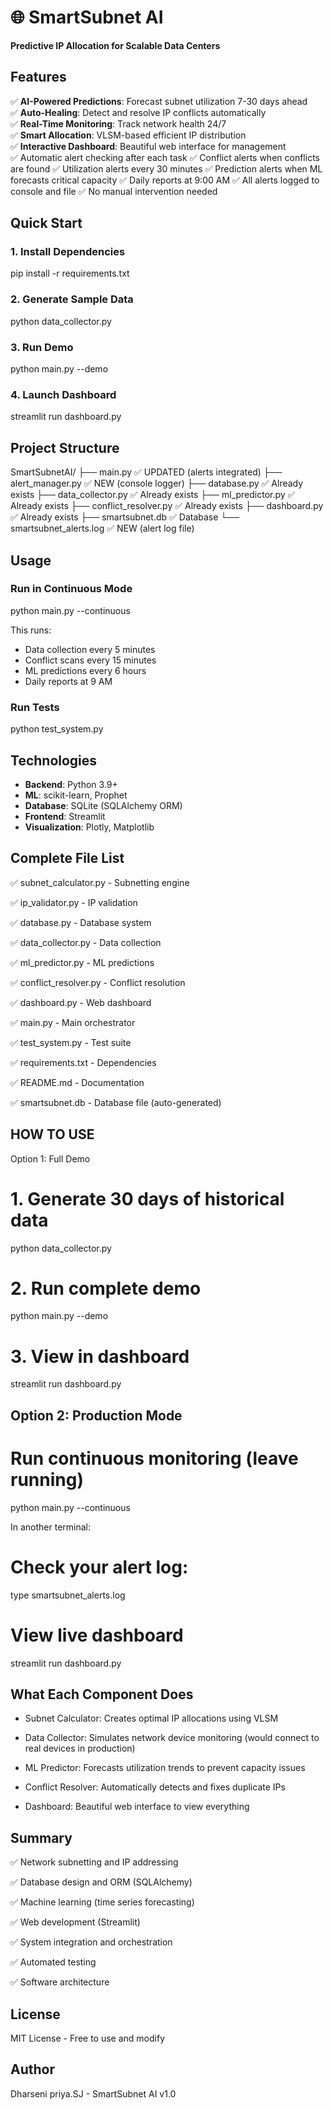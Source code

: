 # 🌐 SmartSubnet AI

**Predictive IP Allocation for Scalable Data Centers**

## Features

✅ **AI-Powered Predictions**: Forecast subnet utilization 7-30 days ahead  
✅ **Auto-Healing**: Detect and resolve IP conflicts automatically  
✅ **Real-Time Monitoring**: Track network health 24/7  
✅ **Smart Allocation**: VLSM-based efficient IP distribution  
✅ **Interactive Dashboard**: Beautiful web interface for management  
✅ Automatic alert checking after each task
✅ Conflict alerts when conflicts are found
✅ Utilization alerts every 30 minutes
✅ Prediction alerts when ML forecasts critical capacity
✅ Daily reports at 9:00 AM
✅ All alerts logged to console and file
✅ No manual intervention needed



## Quick Start

### 1. Install Dependencies

pip install -r requirements.txt

### 2. Generate Sample Data

python data_collector.py

### 3. Run Demo

python main.py --demo

### 4. Launch Dashboard

streamlit run dashboard.py

## Project Structure

SmartSubnetAI/
├── main.py                  ✅ UPDATED (alerts integrated)
├── alert_manager.py         ✅ NEW (console logger)
├── database.py              ✅ Already exists
├── data_collector.py        ✅ Already exists
├── ml_predictor.py          ✅ Already exists
├── conflict_resolver.py     ✅ Already exists
├── dashboard.py             ✅ Already exists
├── smartsubnet.db           ✅ Database
└── smartsubnet_alerts.log   ✅ NEW (alert log file)



## Usage

### Run in Continuous Mode

python main.py --continuous


This runs:
- Data collection every 5 minutes
- Conflict scans every 15 minutes
- ML predictions every 6 hours
- Daily reports at 9 AM

### Run Tests

python test_system.py


## Technologies

- **Backend**: Python 3.9+
- **ML**: scikit-learn, Prophet
- **Database**: SQLite (SQLAlchemy ORM)
- **Frontend**: Streamlit
- **Visualization**: Plotly, Matplotlib

## Complete File List

✅ subnet_calculator.py - Subnetting engine

✅ ip_validator.py - IP validation

✅ database.py - Database system

✅ data_collector.py - Data collection

✅ ml_predictor.py - ML predictions

✅ conflict_resolver.py - Conflict resolution

✅ dashboard.py - Web dashboard

✅ main.py - Main orchestrator

✅ test_system.py - Test suite

✅ requirements.txt - Dependencies

✅ README.md - Documentation

✅ smartsubnet.db - Database file (auto-generated)

## HOW TO USE 

Option 1: Full Demo

# 1. Generate 30 days of historical data

python data_collector.py

# 2. Run complete demo

python main.py --demo

# 3. View in dashboard

streamlit run dashboard.py

## Option 2: Production Mode

# Run continuous monitoring (leave running)

python main.py --continuous

In another terminal:

# Check your alert log:

type smartsubnet_alerts.log

# View live dashboard

streamlit run dashboard.py

## What Each Component Does

* Subnet Calculator: Creates optimal IP allocations using VLSM

* Data Collector: Simulates network device monitoring (would connect to real devices in production)

* ML Predictor: Forecasts utilization trends to prevent capacity issues

* Conflict Resolver: Automatically detects and fixes duplicate IPs

* Dashboard: Beautiful web interface to view everything

## Summary 

✅ Network subnetting and IP addressing

✅ Database design and ORM (SQLAlchemy)

✅ Machine learning (time series forecasting)

✅ Web development (Streamlit)

✅ System integration and orchestration

✅ Automated testing

✅ Software architecture

## License

MIT License - Free to use and modify

## Author

Dharseni priya.SJ - SmartSubnet AI v1.0
